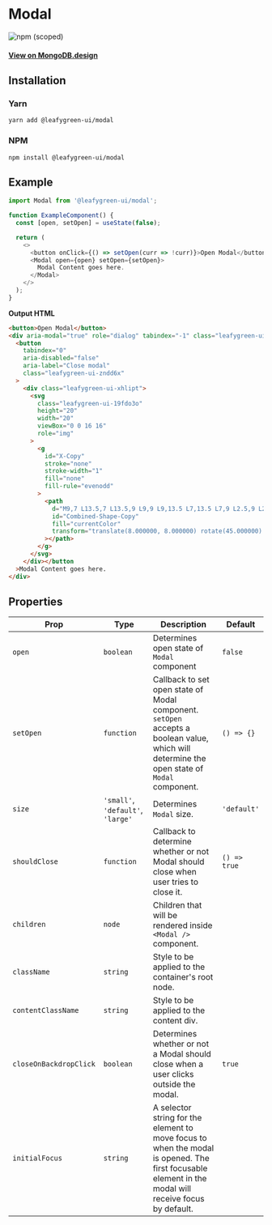 # Modal

![npm (scoped)](https://img.shields.io/npm/v/@leafygreen-ui/modal.svg)

#### [View on MongoDB.design](https://www.mongodb.design/component/modal/example/)

## Installation

### Yarn

```shell
yarn add @leafygreen-ui/modal
```

### NPM

```shell
npm install @leafygreen-ui/modal
```

## Example

```js
import Modal from '@leafygreen-ui/modal';

function ExampleComponent() {
  const [open, setOpen] = useState(false);

  return (
    <>
      <button onClick={() => setOpen(curr => !curr)}>Open Modal</button>
      <Modal open={open} setOpen={setOpen}>
        Modal Content goes here.
      </Modal>
    </>
  );
}
```

**Output HTML**

```html
<button>Open Modal</button>
<div aria-modal="true" role="dialog" tabindex="-1" class="leafygreen-ui-2e4yhj">
  <button
    tabindex="0"
    aria-disabled="false"
    aria-label="Close modal"
    class="leafygreen-ui-zndd6x"
  >
    <div class="leafygreen-ui-xhlipt">
      <svg
        class="leafygreen-ui-19fdo3o"
        height="20"
        width="20"
        viewBox="0 0 16 16"
        role="img"
      >
        <g
          id="X-Copy"
          stroke="none"
          stroke-width="1"
          fill="none"
          fill-rule="evenodd"
        >
          <path
            d="M9,7 L13.5,7 L13.5,9 L9,9 L9,13.5 L7,13.5 L7,9 L2.5,9 L2.5,7 L7,7 L7,2.5 L9,2.5 L9,7 Z"
            id="Combined-Shape-Copy"
            fill="currentColor"
            transform="translate(8.000000, 8.000000) rotate(45.000000) translate(-8.000000, -8.000000) "
          ></path>
        </g>
      </svg>
    </div></button
  >Modal Content goes here.
</div>
```

## Properties

| Prop                   | Type                              | Description                                                                                                                                          | Default      |
| ---------------------- | --------------------------------- | ---------------------------------------------------------------------------------------------------------------------------------------------------- | ------------ |
| `open`                 | `boolean`                         | Determines open state of `Modal` component                                                                                                           | `false`      |
| `setOpen`              | `function`                        | Callback to set open state of Modal component. `setOpen` accepts a boolean value, which will determine the open state of `Modal` component.          | `() => {}`   |
| `size`                 | `'small'`, `'default'`, `'large'` | Determines `Modal` size.                                                                                                                             | `'default'`  |
| `shouldClose`          | `function`                        | Callback to determine whether or not Modal should close when user tries to close it.                                                                 | `() => true` |
| `children`             | `node`                            | Children that will be rendered inside `<Modal />` component.                                                                                         |              |
| `className`            | `string`                          | Style to be applied to the container's root node.                                                                                                    |              |
| `contentClassName`     | `string`                          | Style to be applied to the content div.                                                                                                              |              |
| `closeOnBackdropClick` | `boolean`                         | Determines whether or not a Modal should close when a user clicks outside the modal.                                                                 | `true`       |
| `initialFocus`         | `string`                          | A selector string for the element to move focus to when the modal is opened. The first focusable element in the modal will receive focus by default. |              |
